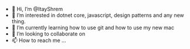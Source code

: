 - 👋 Hi, I’m @ItayShrem
- 👀 I’m interested in dotnet core, javascript, design patterns and any new thing.
- 🌱 I’m currently learning how to use git and how to use my new mac
- 💞️ I’m looking to collaborate on 
- 📫 How to reach me ...

<!---
ItayShrem/ItayShrem is a ✨ special ✨ repository because its `README.md` (this file) appears on your GitHub profile.
You can click the Preview link to take a look at your changes.
--->
